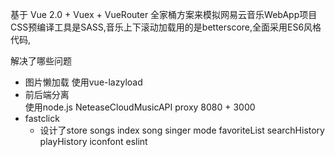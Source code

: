 基于 Vue 2.0 + Vuex + VueRouter 全家桶方案来模拟网易云音乐WebApp项目
CSS预编译工具是SASS,音乐上下滚动加载用的是betterscore,全面采用ES6风格代码,

解决了哪些问题
 - 图片懒加载   使用vue-lazyload
 - 前后端分离  
    使用node.js   NeteaseCloudMusicAPI   proxy
    8080 + 3000
- fastclick  
    - 设计了store
    songs  index song  singer mode  favoriteList
    searchHistory  playHistory
    iconfont
    eslint
    

